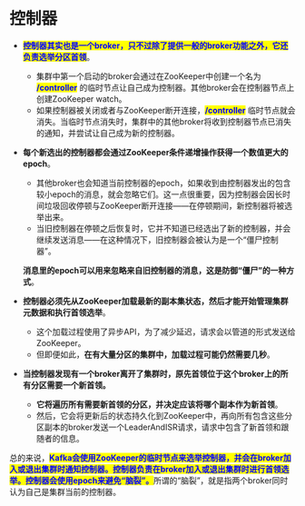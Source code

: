 # 控制器

* <mark style="color:blue;">**控制器其实也是一个broker，只不过除了提供一般的broker功能之外，它还负责选举分区首领**</mark>。
  * 集群中第一个启动的broker会通过在ZooKeeper中创建一个名为 <mark style="color:blue;">**/controller**</mark> 的临时节点让自己成为控制器。其他broker会在控制器节点上创建ZooKeeper watch。
  * 如果控制器被关闭或者与ZooKeeper断开连接，<mark style="color:blue;">**/controller**</mark> 临时节点就会消失。当临时节点消失时，集群中的其他broker将收到控制器节点已消失的通知，并尝试让自己成为新的控制器。
*   **每个新选出的控制器都会通过ZooKeeper条件递增操作获得一个数值更大的epoch**。

    * 其他broker也会知道当前控制器的epoch，如果收到由控制器发出的包含较小epoch的消息，就会忽略它们。这一点很重要，因为控制器会因长时间垃圾回收停顿与ZooKeeper断开连接——在停顿期间，新控制器将被选举出来。
    * 当旧控制器在停顿之后恢复时，它并不知道已经选出了新的控制器，并会继续发送消息——在这种情况下，旧控制器会被认为是一个“僵尸控制器”。

    **消息里的epoch可以用来忽略来自旧控制器的消息，这是防御“僵尸”的一种方式**。
* **控制器必须先从ZooKeeper加载最新的副本集状态，然后才能开始管理集群元数据和执行首领选举**。
  * 这个加载过程使用了异步API，为了减少延迟，请求会以管道的形式发送给ZooKeeper。
  * 但即便如此，**在有大量分区的集群中，加载过程可能仍然需要几秒**。
* **当控制器发现有一个broker离开了集群时，原先首领位于这个broker上的所有分区需要一个新首领。**
  * **它将遍历所有需要新首领的分区，并决定应该将哪个副本作为新首领**。
  * 然后，它会将更新后的状态持久化到ZooKeeper中，再向所有包含这些分区副本的broker发送一个LeaderAndISR请求，请求中包含了新首领和跟随者的信息。

总的来说，<mark style="color:blue;">**Kafka会使用ZooKeeper的临时节点来选举控制器，并会在broker加入或退出集群时通知控制器。控制器负责在broker加入或退出集群时进行首领选举。控制器会使用epoch来避免“脑裂”。**</mark>所谓的“脑裂”，就是指两个broker同时认为自己是集群当前的控制器。
